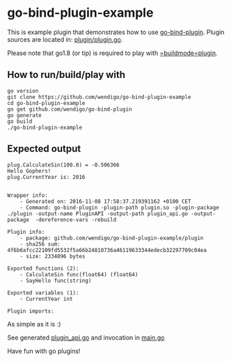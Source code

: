 # go-bind-plugin-example

This is example plugin that demonstrates how to use [go-bind-plugin](github.com/wendigo/go-bind-plugin). Plugin sources are located in: [plugin/plugin.go](https://github.com/wendigo/go-bind-plugin-example/blob/master/plugin/plugin.go).

Please note that go1.8 (or tip) is required to play with [=buildmode=plugin](https://tip.golang.org/pkg/plugin).

## How to run/build/play with

```
go version
git clone https://github.com/wendigo/go-bind-plugin-example
cd go-bind-plugin-example
go get github.com/wendigo/go-bind-plugin
go generate
go build
./go-bind-plugin-example
```

## Expected output
```
plug.CalculateSin(100.0) = -0.506366
Hello Gophers!
plug.CurrentYear is: 2016


Wrapper info:
	- Generated on: 2016-11-08 17:58:37.219391162 +0100 CET
	- Command: go-bind-plugin -plugin-path plugin.so -plugin-package ./plugin -output-name PluginAPI -output-path plugin_api.go -output-package  -dereference-vars -rebuild

Plugin info:
	- package: github.com/wendigo/go-bind-plugin-example/plugin
	- sha256 sum: 4f6b6afcc22109fd5532f5a66b24810736a46119633344edecb32297709c04ea
	- size: 2334896 bytes

Exported functions (2):
	- CalculateSin func(float64) (float64)
	- SayHello func(string)

Exported variables (1):
	- CurrentYear int

Plugin imports:
```

As simple as it is :)

See generated [plugin_api.go](https://github.com/wendigo/go-bind-plugin-example/blob/master/plugin/plugin_api.go) and invocation in [main.go](https://github.com/wendigo/go-bind-plugin-example/blob/master/main.go)

Have fun with go plugins!
